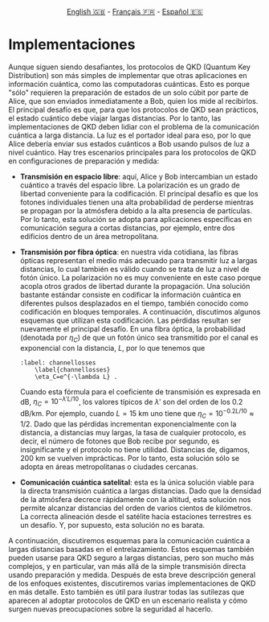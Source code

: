 <p style="text-align: center;">
    <a id="linken" href="../../../../en/content/index.html">English &#x1F1EC;&#x1F1E7;</a> - 
    <a id="linkfr" href="../../../../fr/content/index.html">Français &#x1F1EB;&#x1F1F7;</a> - 
    <a id="linkes" href="../../../../es/content/index.html">Español &#x1F1EA;&#x1F1F8;</a>
</p>
<script>
    currentPage = window.location.href;
    beforeLang = currentPage.slice(0, currentPage.indexOf("content") - 3);
    afterLang = currentPage.slice(currentPage.indexOf("content"));
    document.getElementById("linken").href = beforeLang + "en/" + afterLang;
    document.getElementById("linkfr").href = beforeLang + "fr/" + afterLang;
    document.getElementById("linkes").href = beforeLang + "es/" + afterLang;
</script>



# Implementaciones

Aunque siguen siendo desafiantes, los protocolos de QKD (Quantum Key Distribution) son más simples de implementar que otras aplicaciones en información cuántica, como las computadoras cuánticas. Esto es porque "sólo" requieren la preparación de estados de un solo cúbit por parte de Alice, que son enviados inmediatamente a Bob, quien los mide al recibirlos. El principal desafío es que, para que los protocolos de QKD sean prácticos, el estado cuántico debe viajar largas distancias. Por lo tanto, las implementaciones de QKD deben lidiar con el problema de la comunicación cuántica a larga distancia. La luz es el portador ideal para eso, por lo que Alice debería enviar sus estados cuánticos a Bob usando pulsos de luz a nivel cuántico. Hay tres escenarios principales para los protocolos de QKD en configuraciones de preparación y medida:

- **Transmisión en espacio libre**: aquí, Alice y Bob intercambian un estado cuántico a través del espacio libre. La polarización es un grado de libertad conveniente para la codificación. El principal desafío es que los fotones individuales tienen una alta probabilidad de perderse mientras se propagan por la atmósfera debido a la alta presencia de partículas. Por lo tanto, esta solución se adopta para aplicaciones específicas en comunicación segura a cortas distancias, por ejemplo, entre dos edificios dentro de un área metropolitana.

- **Transmisión por fibra óptica**: en nuestra vida cotidiana, las fibras ópticas representan el medio más adecuado para transmitir luz a largas distancias, lo cual también es válido cuando se trata de luz a nivel de fotón único. La polarización no es muy conveniente en este caso porque acopla otros grados de libertad durante la propagación. Una solución bastante estándar consiste en codificar la información cuántica en diferentes pulsos desplazados en el tiempo, también conocido como codificación en bloques temporales. A continuación, discutimos algunos esquemas que utilizan esta codificación. Las pérdidas resultan ser nuevamente el principal desafío. En una fibra óptica, la probabilidad (denotada por $\eta_C$) de que un fotón único sea transmitido por el canal es exponencial con la distancia, $L$, por lo que tenemos que

    ```{math}
    :label: channellosses
        \label{channellosses}
        \eta_C=e^{-\lambda L} .
    ```

    Cuando esta fórmula para el coeficiente de transmisión es expresada en dB, $\eta_C=10^{-\lambda'L/10}$, los valores típicos de $\lambda'$ son del orden de los 0.2 dB/km. Por ejemplo, cuando $L=15$ km uno tiene que $\eta_C=10^{-0.2L/10}\approx 1/2$. Dado que las pérdidas incrementan exponencialmente con la distancia, a distancias muy largas, la tasa de cualquier protocolo, es decir, el número de fotones que Bob recibe por segundo, es insignificante y el protocolo no tiene utilidad. Distancias de, digamos, 200 km se vuelven imprácticas. Por lo tanto, esta solución sólo se adopta en áreas metropolitanas o ciudades cercanas.

- **Comunicación cuántica satelital**: esta es la única solución viable para la directa transmisión cuántica a largas distancias. Dado que la densidad de la atmósfera decrece rápidamente con la altitud, esta solución nos permite alcanzar distancias del orden de varios cientos de kilómetros. La correcta alineación desde el satélite hacia estaciones terrestres es un desafío. Y, por supuesto, esta solución no es barata.

A continuación, discutiremos esquemas para la comunicación cuántica a largas distancias basadas en el entrelazamiento. Estos esquemas también pueden usarse para QKD seguro a largas distancias, pero son mucho más complejos, y en particular, van más allá de la simple transmisión directa usando preparación y medida. Después de esta breve descripción general de los enfoques existentes, discutiremos varias implementaciones de QKD en más detalle. Esto también es útil para ilustrar todas las sutilezas que aparecen al adoptar protocolos de QKD en un escenario realista y cómo surgen nuevas preocupaciones sobre la seguridad al hacerlo.


